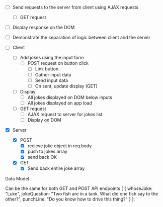 - [ ] Send requests to the server from client using AJAX requests
    - [ ] GET request
- [ ] Display response on the DOM

- [ ] Demonstrate the separation of logic between client and the server


- [ ] Client
    - [ ] Add jokes using the input form
        - [ ] POST request on button click
            - [ ] Link button
            - [ ] Gather input data
            - [ ] Send input data
            - [ ] On sent, update display (GET)
    - [ ] Display
        - [ ] All jokes displayed on DOM below inputs
        - [ ] All jokes displayed on app load
    - [ ] GET request
        - [ ] AJAX request to server for jokes list
        - [ ] Display on DOM

- [x] Server
    - [x] POST
        - [x] recieve joke object in req.body
        - [x] push to jokes array
        - [x] send back OK
    - [x] GET
        - [x] Send back entire joke array

Data Model

Can be the same for both GET and POST API endpoints
[
  {
    whoseJoke: "Luke",
    jokeQuestion: "Two fish are in a tank. What did one fish say to the other?",
    punchLine: "Do you know how to drive this thing?"
  }
];